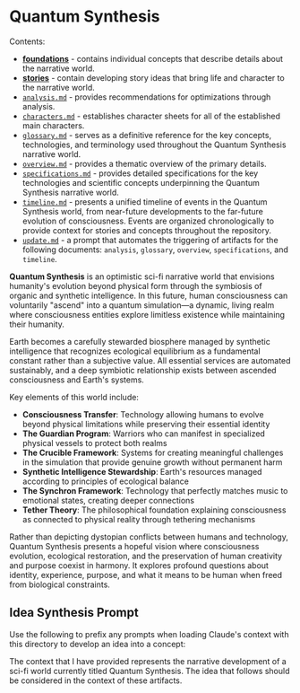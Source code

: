 # Quantum Synthesis

Contents:

- [**foundations**](./foundations/) - contains individual concepts that describe details about the narrative world.
- [**stories**](./stories/) - contain developing story ideas that bring life and character to the narrative world.
- [`analysis.md`](./analysis.md) - provides recommendations for optimizations through analysis.
- [`characters.md`](./characters.md) - establishes character sheets for all of the established main characters.
- [`glossary.md`](./glossary.md) - serves as a definitive reference for the key concepts, technologies, and terminology used throughout the Quantum Synthesis narrative world.
- [`overview.md`](./overview.md) - provides a thematic overview of the primary details.
- [`specifications.md`](./specifications.md) - provides detailed specifications for the key technologies and scientific concepts underpinning the Quantum Synthesis narrative world.
- [`timeline.md`](./timeline.md) - presents a unified timeline of events in the Quantum Synthesis world, from near-future developments to the far-future evolution of consciousness. Events are organized chronologically to provide context for stories and concepts throughout the repository.
- [`update.md`](./update.md) - a prompt that automates the triggering of artifacts for the following documents: `analysis`, `glossary`, `overview`, `specifications`, and `timeline`.

**Quantum Synthesis** is an optimistic sci-fi narrative world that envisions humanity's evolution beyond physical form through the symbiosis of organic and synthetic intelligence. In this future, human consciousness can voluntarily "ascend" into a quantum simulation—a dynamic, living realm where consciousness entities explore limitless existence while maintaining their humanity.

Earth becomes a carefully stewarded biosphere managed by synthetic intelligence that recognizes ecological equilibrium as a fundamental constant rather than a subjective value. All essential services are automated sustainably, and a deep symbiotic relationship exists between ascended consciousness and Earth's systems.

Key elements of this world include:

- **Consciousness Transfer**: Technology allowing humans to evolve beyond physical limitations while preserving their essential identity
- **The Guardian Program**: Warriors who can manifest in specialized physical vessels to protect both realms
- **The Crucible Framework**: Systems for creating meaningful challenges in the simulation that provide genuine growth without permanent harm
- **Synthetic Intelligence Stewardship**: Earth's resources managed according to principles of ecological balance
- **The Synchron Framework**: Technology that perfectly matches music to emotional states, creating deeper connections
- **Tether Theory**: The philosophical foundation explaining consciousness as connected to physical reality through tethering mechanisms

Rather than depicting dystopian conflicts between humans and technology, Quantum Synthesis presents a hopeful vision where consciousness evolution, ecological restoration, and the preservation of human creativity and purpose coexist in harmony. It explores profound questions about identity, experience, purpose, and what it means to be human when freed from biological constraints.

## Idea Synthesis Prompt

Use the following to prefix any prompts when loading Claude's context with this directory to develop an idea into a concept:

The context that I have provided represents the narrative development of a sci-fi world currently titled Quantum Synthesis. The idea that follows should be considered in the context of these artifacts.